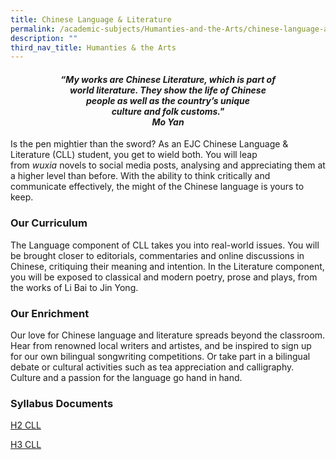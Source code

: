 ```yaml
---
title: Chinese Language & Literature
permalink: /academic-subjects/Humanties-and-the-Arts/chinese-language-and-literature/
description: ""
third_nav_title: Humanties & the Arts
---
```

<center><h4><em>“My works are Chinese Literature, which is part of<br>world literature. They show the life of Chinese<br>people as well as the country’s unique<br>culture and folk customs."<br><b>Mo Yan</b></em></h4></center>

Is the pen mightier than the sword? As an EJC Chinese Language & Literature (CLL) student, you get to wield both. You will leap from _wuxia_ novels to social media posts, analysing and appreciating them at a higher level than before. With the ability to think critically and communicate effectively, the might of the Chinese language is yours to keep.

### Our Curriculum

The Language component of CLL takes you into real-world issues. You will be brought closer to editorials, commentaries and online discussions in Chinese, critiquing their meaning and intention. In the Literature component, you will be exposed to classical and modern poetry, prose and plays, from the works of Li Bai to Jin Yong.

### Our Enrichment

Our love for Chinese language and literature spreads beyond the classroom. Hear from renowned local writers and artistes, and be inspired to sign up for our own bilingual songwriting competitions. Or take part in a bilingual debate or cultural activities such as tea appreciation and calligraphy. Culture and a passion for the language go hand in hand.

### Syllabus Documents

[H2 CLL](https://www.seab.gov.sg/docs/default-source/national-examinations/syllabus/alevel/2024syllabus/9575_y24_sy.pdf)


[H3 CLL](https://www.seab.gov.sg/docs/default-source/national-examinations/syllabus/alevel/2024syllabus/9901_y24_sy.pdf)